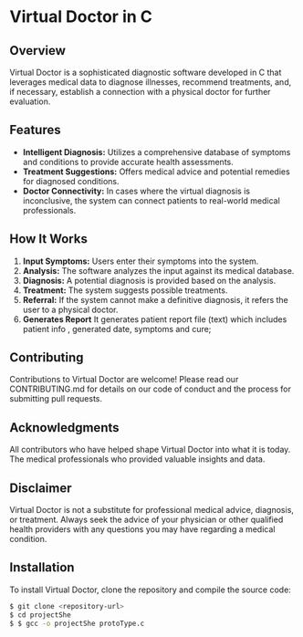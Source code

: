 # Virtual Doctor in C

## Overview
Virtual Doctor is a sophisticated diagnostic software developed in C that leverages medical data to diagnose illnesses, recommend treatments, and, if necessary, establish a connection with a physical doctor for further evaluation.

## Features
- **Intelligent Diagnosis:** Utilizes a comprehensive database of symptoms and conditions to provide accurate health assessments.
- **Treatment Suggestions:** Offers medical advice and potential remedies for diagnosed conditions.
- **Doctor Connectivity:** In cases where the virtual diagnosis is inconclusive, the system can connect patients to real-world medical professionals.

## How It Works
1. **Input Symptoms:** Users enter their symptoms into the system.
2. **Analysis:** The software analyzes the input against its medical database.
3. **Diagnosis:** A potential diagnosis is provided based on the analysis.
4. **Treatment:** The system suggests possible treatments.
5. **Referral:** If the system cannot make a definitive diagnosis, it refers the user to a physical doctor.
6. **Generates Report** It generates patient report file (text) which includes patient info , generated date, symptoms and cure;
## Contributing
Contributions to Virtual Doctor are welcome! Please read our CONTRIBUTING.md for details on our code of conduct and the process for submitting pull requests.



## Acknowledgments
All contributors who have helped shape Virtual Doctor into what it is today.
The medical professionals who provided valuable insights and data.
## Disclaimer
Virtual Doctor is not a substitute for professional medical advice, diagnosis, or treatment. 
Always seek the advice of your physician or other qualified health providers with any questions you may have regarding a medical condition.

## Installation
To install Virtual Doctor, clone the repository and compile the source code:
```bash
$ git clone <repository-url>
$ cd projectShe
$ $ gcc -o projectShe protoType.c
